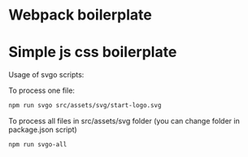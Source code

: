 # Webpack boilerplate

# Simple js css boilerplate

Usage of svgo scripts:

To process one file:

```bash
npm run svgo src/assets/svg/start-logo.svg
```

To process all files in src/assets/svg folder (you can change folder in package.json script)

```bash
npm run svgo-all
```
